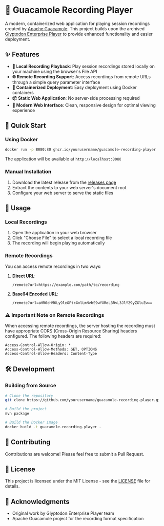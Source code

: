# 🎥 Guacamole Recording Player

A modern, containerized web application for playing session recordings created by [Apache Guacamole](https://guacamole.apache.org/). This project builds upon the archived [Glyptodon Enterprise Player](https://github.com/glyptodon/glyptodon-enterprise-player) to provide enhanced functionality and easier deployment.

## ✨ Features

- **🎯 Local Recording Playback**: Play session recordings stored locally on your machine using the browser's File API
- **🌐 Remote Recording Support**: Access recordings from remote URLs through a simple query parameter interface
- **🐳 Containerized Deployment**: Easy deployment using Docker containers
- **📦 Static Web Application**: No server-side processing required
- **🎨 Modern Web Interface**: Clean, responsive design for optimal viewing experience

## 🚀 Quick Start

### Using Docker

```bash
docker run -p 8080:80 ghcr.io/yourusername/guacamole-recording-player
```

The application will be available at `http://localhost:8080`

### Manual Installation

1. Download the latest release from the [releases page](https://github.com/yourusername/guacamole-recording-player/releases)
2. Extract the contents to your web server's document root
3. Configure your web server to serve the static files

## 📖 Usage

### Local Recordings

1. Open the application in your web browser
2. Click "Choose File" to select a local recording file
3. The recording will begin playing automatically

### Remote Recordings

You can access remote recordings in two ways:

1. **Direct URL**:
   ```
   /remote?url=https://example.com/path/to/recording
   ```

2. **Base64 Encoded URL**:
   ```
   /remote?url=aHR0cHM6Ly9leGFtcGxlLmNvbS9wYXRoL3RvL3JlY29yZGluZw==
   ```

### ⚠️ Important Note on Remote Recordings

When accessing remote recordings, the server hosting the recording must have appropriate CORS (Cross-Origin Resource Sharing) headers configured. The following headers are required:

```
Access-Control-Allow-Origin: *
Access-Control-Allow-Methods: GET, OPTIONS
Access-Control-Allow-Headers: Content-Type
```

## 🛠️ Development

### Building from Source

```bash
# Clone the repository
git clone https://github.com/yourusername/guacamole-recording-player.git

# Build the project
mvn package

# Build the Docker image
docker build -t guacamole-recording-player .
```

## 🤝 Contributing

Contributions are welcome! Please feel free to submit a Pull Request.

## 📄 License

This project is licensed under the MIT License - see the [LICENSE](LICENSE) file for details.

## 🙏 Acknowledgments

- Original work by Glyptodon Enterprise Player team
- Apache Guacamole project for the recording format specification

